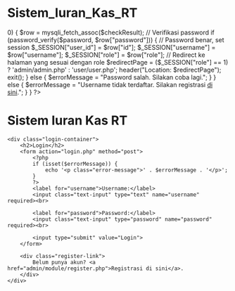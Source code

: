 # Sistem_Iuran_Kas_RT

<?php
// File login.php

session_start();

if ($_SERVER["REQUEST_METHOD"] == "POST") {
    // Include file koneksi
    include 'class/koneksi.php';

    // Ambil data dari formulir
    $username = $_POST["username"];
    $password = $_POST["password"];

    // Cek keberadaan username dalam database
    $checkQuery = "SELECT * FROM users WHERE username='$username'";
    $checkResult = mysqli_query($koneksi, $checkQuery);

    if (mysqli_num_rows($checkResult) > 0) {
        $row = mysqli_fetch_assoc($checkResult);

        // Verifikasi password
        if (password_verify($password, $row["password"])) {
            // Password benar, set session
            $_SESSION["user_id"] = $row["id"];
            $_SESSION["username"] = $row["username"];
            $_SESSION["role"] = $row["role"];

            // Redirect ke halaman yang sesuai dengan role
            $redirectPage = ($_SESSION["role"] == 1) ? 'admin/admin.php' : 'user/user.php';
            header("Location: $redirectPage");
            exit();
        } else {
            $errorMessage = "Password salah. Silakan coba lagi.";
        }
    } else {
        $errorMessage = "Username tidak terdaftar. Silakan registrasi <a href='admin/module/register.php'>di sini</a>.";
    }
}
?>

<!DOCTYPE html>
<html lang="en">
<head>
    <meta charset="UTF-8">
    <meta name="viewport" content="width=device-width, initial-scale=1.0">
    <title>Login</title>
    <link rel="stylesheet" type="text/css" href="css/login.css">
</head>
<body class="login-body">
    <div class="header">
        <h1>Sistem Iuran Kas RT</h1>
    </div>
    
    <div class="login-container">
        <h2>Login</h2>
        <form action="login.php" method="post">
            <?php
            if (isset($errorMessage)) {
                echo '<p class="error-message">' . $errorMessage . '</p>';
            }
            ?>
            <label for="username">Username:</label>
            <input class="text-input" type="text" name="username" required><br>

            <label for="password">Password:</label>
            <input class="text-input" type="password" name="password" required><br>

            <input type="submit" value="Login">
        </form>
        
        <div class="register-link">
            Belum punya akun? <a href="admin/module/register.php">Registrasi di sini</a>.
        </div>
    </div>
</body>
</html>
